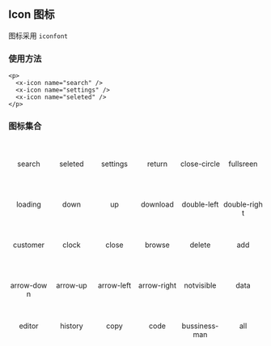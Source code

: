 ## Icon 图标

图标采用 `iconfont`

### 使用方法

<p>
  <x-icon name="search" />
  <x-icon name="settings" />
  <x-icon name="seleted" />
</p>

```vue
<p>
  <x-icon name="search" />
  <x-icon name="settings" />
  <x-icon name="seleted" />
</p>
```

### 图标集合

<div class="icon-group">
  <div class="icon-item">
    <div class="item-icon"><x-icon name="search" /></div>
    <div class="item-name">search</div>
  </div>
  <div class="icon-item">
    <div class="item-icon"><x-icon name="seleted" /></div>
    <div class="item-name">seleted</div>
  </div>
  <div class="icon-item">
    <div class="item-icon"><x-icon name="settings" /></div>
    <div class="item-name">settings</div>
  </div>
  <div class="icon-item">
    <div class="item-icon"><x-icon name="return" /></div>
    <div class="item-name">return</div>
  </div>
  <div class="icon-item">
    <div class="item-icon"><x-icon name="close-circle" /></div>
    <div class="item-name">close-circle</div>
  </div>
  <div class="icon-item">
    <div class="item-icon"><x-icon name="fullsreen" /></div>
    <div class="item-name">fullsreen</div>
  </div>
</div>

<div class="icon-group">
  <div class="icon-item">
    <div class="item-icon"><x-icon name="loading" /></div>
    <div class="item-name">loading</div>
  </div>
  <div class="icon-item">
    <div class="item-icon"><x-icon name="down" /></div>
    <div class="item-name">down</div>
  </div>
    <div class="icon-item">
    <div class="item-icon"><x-icon name="up" /></div>
    <div class="item-name">up</div>
  </div>
  <div class="icon-item">
    <div class="item-icon"><x-icon name="download" /></div>
    <div class="item-name">download</div>
  </div>
  <div class="icon-item">
    <div class="item-icon"><x-icon name="double-left" /></div>
    <div class="item-name">double-left</div>
  </div>
  <div class="icon-item">
    <div class="item-icon"><x-icon name="double-right" /></div>
    <div class="item-name">double-right</div>
  </div>
</div>

<div class="icon-group">
  <div class="icon-item">
    <div class="item-icon"><x-icon name="customer" /></div>
    <div class="item-name">customer</div>
  </div>
  <div class="icon-item">
    <div class="item-icon"><x-icon name="clock" /></div>
    <div class="item-name">clock</div>
  </div>
  <div class="icon-item">
    <div class="item-icon"><x-icon name="close" /></div>
    <div class="item-name">close</div>
  </div>
  <div class="icon-item">
    <div class="item-icon"><x-icon name="browse" /></div>
    <div class="item-name">browse</div>
  </div>
  <div class="icon-item">
    <div class="item-icon"><x-icon name="delete" /></div>
    <div class="item-name">delete</div>
  </div>
  <div class="icon-item">
    <div class="item-icon"><x-icon name="add" /></div>
    <div class="item-name">add</div>
  </div>
</div>

<div class="icon-group">
  <div class="icon-item">
    <div class="item-icon"><x-icon name="arrow-down" /></div>
    <div class="item-name">arrow-down</div>
  </div>
  <div class="icon-item">
    <div class="item-icon"><x-icon name="arrow-up" /></div>
    <div class="item-name">arrow-up</div>
  </div>
  <div class="icon-item">
    <div class="item-icon"><x-icon name="arrow-left" /></div>
    <div class="item-name">arrow-left</div>
  </div>
  <div class="icon-item">
    <div class="item-icon"><x-icon name="arrow-right" /></div>
    <div class="item-name">arrow-right</div>
  </div>
    <div class="icon-item">
    <div class="item-icon"><x-icon name="notvisible" /></div>
    <div class="item-name">notvisible</div>
  </div>
  <div class="icon-item">
    <div class="item-icon"><x-icon name="data" /></div>
    <div class="item-name">data</div>
  </div>
</div>

<div class="icon-group">
  <div class="icon-item">
    <div class="item-icon"><x-icon name="editor" /></div>
    <div class="item-name">editor</div>
  </div>
  <div class="icon-item">
    <div class="item-icon"><x-icon name="history" /></div>
    <div class="item-name">history</div>
  </div>
  <div class="icon-item">
    <div class="item-icon"><x-icon name="copy" /></div>
    <div class="item-name">copy</div>
  </div>
  <div class="icon-item">
    <div class="item-icon"><x-icon name="code" /></div>
    <div class="item-name">code</div>
  </div>
    <div class="icon-item">
    <div class="item-icon"><x-icon name="bussiness-man" /></div>
    <div class="item-name">bussiness-man</div>
  </div>
  <div class="icon-item">
    <div class="item-icon"><x-icon name="all" /></div>
    <div class="item-name">all</div>
  </div>
</div>

<style>
.icon-group{
  margin: 30px 0;
  display: flex;
  justify-content: space-between;
}

.icon-item{
  display: flex;
  flex-direction: column;
  width: 80px;
}


.item-icon,.item-name{
  height: 25px;
  text-align:center;
  word-break: break-all;
}

.icon-item i{
  font-size: 25px !important;
}
</style>

